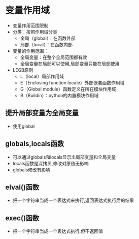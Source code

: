 # 变量作用域

* 变量作用范围限制
* 分类：按照作用域分类
  * 全局（global）：在函数外部
  * 局部（local）：在函数内部
* 变量的作用范围：
  * 全局变量：在整个全局范围都有效
  * 全局变量在局部可以使用,局部变量只能在局部使用
* LEGB原则
  * L（local）局部作用域
  * E（Enclosing function locale）外部嵌套函数作用域
  * G（Global module）函数定义在所在模块作用域
  * B（Buildin）：python的内置模块作用域

## 提升局部变量为全局变量

* 使用global

## globals,locals函数

* 可以通过globals和locals显示出局部变量和全局变量
* locals函数是深拷贝,修改对原值无影响
* globals修改有影响

## elval()函数

* 把一个字符串当成一个表达式来执行,返回表达式执行后的结果

## exec()函数

* 把一个字符串当成一个表达式执行,但不返回值

